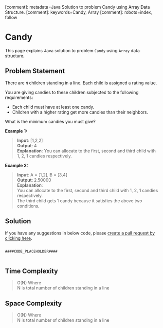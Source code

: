 [comment]: metadata=Java Solution to problem Candy using Array Data Structure.
[comment]: keywords=Candy, Array
[comment]: robots=index, follow


<h1>Candy</h1>
<p>
This page explains Java solution to problem <code class="inline">Candy</code> using <code class="inline">Array</code> data structure.
</p>


<h2 class="heading">Problem Statement</h2>
<p>
There are <code class="inline">N</code> children standing in a line. Each child is assigned a rating value.
</p>
<p>
You are giving candies to these children subjected to the following requirements:
</p>
<ul>
<li>Each child must have at least one candy.</li>
<li>Children with a higher rating get more candies than their neighbors.</li>
</ul>
<p>
What is the minimum candies you must give?
</p>

<b>Example 1:</b>
<blockquote>
<p>
<b>Input</b>: [1,2,2] <br />
<b>Output</b>: 4 <br/>
<b>Explanation</b>: You can allocate to the first, second and third child with 1, 2, 1 candies respectively.<br/>
</p>
</blockquote>

<b>Example 2:</b>
<blockquote>
<p>
<b>Input</b>: A = [1,2], B = [3,4]<br/>
<b>Output</b>: 2.50000<br/>
<b>Explanation</b>: <br />
You can allocate to the first, second and third child with 1, 2, 1 candies respectively.<br/>
The third child gets 1 candy because it satisfies the above two conditions.<br />
</p>
</blockquote>


<h2 class="heading">Solution</h2>
If you have any suggestions in below code, please <a href="####LINK_PLACEHOLDER####" target="_blank" rel="noopener noreferrer" class="absolute">create a pull request by clicking here</a>.
<pre>
<code class="language-java">
####CODE_PLACEHOLDER####
</code>
</pre>


<h2 class="heading">Time Complexity</h2>
<blockquote>
<p>
O(N) Where <br />
N is total number of children standing in a line
</p>
</blockquote>


<h2 class="heading">Space Complexity</h2>
<blockquote>
<p>
O(N) Where <br />
N is total number of children standing in a line
</p>
</blockquote>